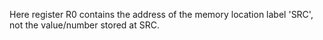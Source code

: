 Here register R0 contains the address of the memory location label 'SRC', not the value/number stored at SRC.

